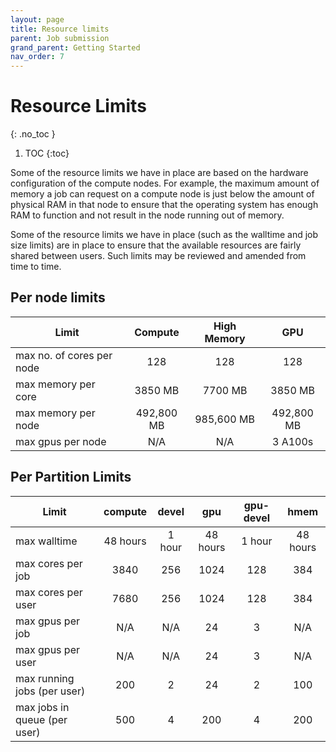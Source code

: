 ```yaml
---
layout: page
title: Resource limits
parent: Job submission
grand_parent: Getting Started
nav_order: 7
---
```


# Resource Limits
{: .no_toc }

1. TOC
{:toc}

Some of the resource limits we have in place are based on the hardware configuration of the compute nodes. For example, the maximum amount of memory a job can request on a compute node is just below the amount of physical RAM in that node to ensure that the operating system has enough RAM to function and not result in the node running out of memory.

Some of the resource limits we have in place (such as the walltime and job size limits) are in place to ensure that the available resources are fairly shared between users. Such limits may be reviewed and amended from time to time.

## Per node limits

| Limit | Compute | High Memory | GPU |
|-------|:-------:|:-----------:|:---:|
| max no. of cores per node | 128 | 128 | 128 |
| max memory per core | 3850 MB | 7700 MB | 3850 MB |
| max memory per node | 492,800 MB | 985,600 MB | 492,800 MB |
| max gpus per node | N/A | N/A | 3 A100s |

## Per Partition Limits

| Limit | compute | devel | gpu | gpu-devel | hmem |
|-------|:-------:|:-----:|:---:|:---------:|:----:|
| max walltime | 48 hours | 1 hour | 48 hours | 1 hour | 48 hours |
| max cores per job | 3840 | 256 | 1024 | 128 | 384 |
| max cores per user | 7680 | 256 | 1024 | 128 | 384 |
| max gpus per job | N/A | N/A | 24 | 3 | N/A |
| max gpus per user | N/A | N/A | 24 | 3 | N/A |
| max running jobs (per user) | 200 | 2 | 24 | 2 | 100 |
| max jobs in queue (per user) | 500 | 4 | 200 | 4 | 200 |

